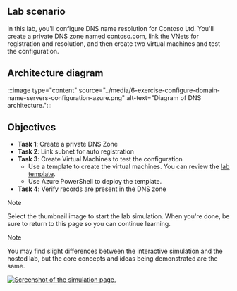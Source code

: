 ## Lab scenario

In this lab, you'll configure DNS name resolution for Contoso Ltd. You'll create a private DNS zone named contoso.com, link the VNets for registration and resolution, and then create two virtual machines and test the configuration.

## Architecture diagram

:::image type="content" source="../media/6-exercise-configure-domain-name-servers-configuration-azure.png" alt-text="Diagram of DNS architecture.":::

## Objectives

- **Task 1**: Create a private DNS Zone
- **Task 2**: Link subnet for auto registration
- **Task 3**: Create Virtual Machines to test the configuration
  - Use a template to create the virtual machines. You can review the [lab template](https://github.com/MicrosoftLearning/AZ-700-Designing-and-Implementing-Microsoft-Azure-Networking-Solutions/blob/master/Allfiles/Exercises/M01/azuredeploy.json).
  - Use Azure PowerShell to deploy the template.
- **Task 4**: Verify records are present in the DNS zone

> [!NOTE]
> Select the thumbnail image to start the lab simulation. When you're done, be sure to return to this page so you can continue learning.

> [!NOTE]
>You may find slight differences between the interactive simulation and the hosted lab, but the core concepts and ideas being demonstrated are the same.

[![Screenshot of the simulation page.](../media/simulation-dns-thumbnail.jpg)](https://mslabs.cloudguides.com/guides/AZ-700%20Lab%20Simulation%20-%20Configure%20DNS%20settings%20in%20Azure)
